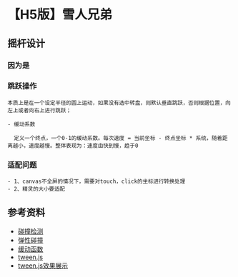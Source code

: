 # 【H5版】雪人兄弟

## 摇杆设计

  ### 因为是
  ### 跳跃操作

    本质上是在一个设定半径的圆上运动，如果没有选中转盘，则默认垂直跳跃，否则根据位置，向左上或者向右上进行跳跃；

    - 缓动系数

      定义一个终点，一个0-1的缓动系数。每次速度 = 当前坐标 - 终点坐标 * 系统，随着距离越小，速度越慢。整体表现为：速度由快到慢，趋于0

  ### 适配问题
    - 1、canvas不全屏的情况下，需要对touch，click的坐标进行转换处理
    - 2、精灵的大小要适配

## 参考资料
  - [碰撞检测](https://cloud.tencent.com/developer/article/1483707?from=15425)
  - [弹性碰撞](https://baijiahao.baidu.com/s?id=1675105209720015473&wfr=spider&for=pc)
  - [缓动函数](https://www.xuanfengge.com/easeing/easeing/#easeInOutSine)
  - [tween.js](https://github.com/zhangxinxu/Tween/blob/master/tween.js)
  - [tween.js效果展示](https://www.zhangxinxu.com/study/201612/how-to-use-tween-js.html)